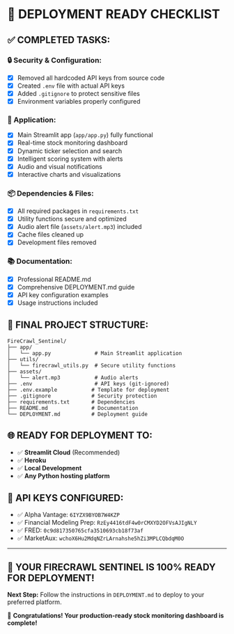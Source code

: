 # 🚀 DEPLOYMENT READY CHECKLIST

## ✅ COMPLETED TASKS:

### 🔒 Security & Configuration:
- [x] Removed all hardcoded API keys from source code
- [x] Created `.env` file with actual API keys
- [x] Added `.gitignore` to protect sensitive files
- [x] Environment variables properly configured

### 📱 Application:
- [x] Main Streamlit app (`app/app.py`) fully functional
- [x] Real-time stock monitoring dashboard
- [x] Dynamic ticker selection and search
- [x] Intelligent scoring system with alerts
- [x] Audio and visual notifications
- [x] Interactive charts and visualizations

### 📦 Dependencies & Files:
- [x] All required packages in `requirements.txt`
- [x] Utility functions secure and optimized
- [x] Audio alert file (`assets/alert.mp3`) included
- [x] Cache files cleaned up
- [x] Development files removed

### 📚 Documentation:
- [x] Professional README.md
- [x] Comprehensive DEPLOYMENT.md guide
- [x] API key configuration examples
- [x] Usage instructions included

## 🎯 FINAL PROJECT STRUCTURE:
```
FireCrawl_Sentinel/
├── app/
│   └── app.py              # Main Streamlit application
├── utils/
│   └── firecrawl_utils.py  # Secure utility functions
├── assets/
│   └── alert.mp3           # Audio alerts
├── .env                    # API keys (git-ignored)
├── .env.example           # Template for deployment
├── .gitignore             # Security protection
├── requirements.txt       # Dependencies
├── README.md              # Documentation
└── DEPLOYMENT.md          # Deployment guide
```

## 🌐 READY FOR DEPLOYMENT TO:
- ✅ **Streamlit Cloud** (Recommended)
- ✅ **Heroku**  
- ✅ **Local Development**
- ✅ **Any Python hosting platform**

## 🔑 API KEYS CONFIGURED:
- ✅ Alpha Vantage: `6IYZX9BYOB7W4KZP`
- ✅ Financial Modeling Prep: `RzEy4416tdF4w0rCMXYD2OFVsAJIgNLY`
- ✅ FRED: `0c9d817350765cfa3510693cb18f73af`
- ✅ MarketAux: `wchoX6Hu2MdqNZrLArnahshe5hZi3MPLCQbdqM0O`

---

## 🚀 **YOUR FIRECRAWL SENTINEL IS 100% READY FOR DEPLOYMENT!**

**Next Step:** Follow the instructions in `DEPLOYMENT.md` to deploy to your preferred platform.

🎉 **Congratulations! Your production-ready stock monitoring dashboard is complete!**